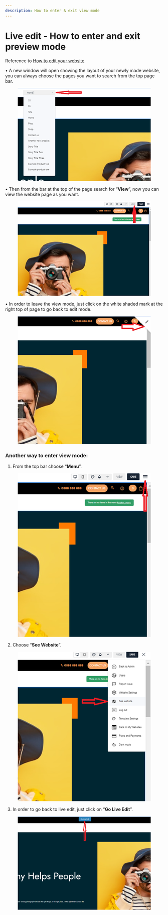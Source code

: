 ```yaml
---
description: How to enter & exit view mode
---
```


# Live edit - How to enter and exit preview mode

Reference to [How to edit your website](https://help.microweber.com/user-guide/live-edit-how-to-edit-you-site)

• A new window will open showing the layout of your newly made website, you can always choose the pages you want to search from the top page bar.

<figure><img src=".gitbook/assets/image.png" alt=""><figcaption></figcaption></figure>

• Then from the bar at the top of the page search for “**View**”, now you can view the website page as you want.

<figure><img src=".gitbook/assets/image (1).png" alt=""><figcaption></figcaption></figure>

• In order to leave the view mode, just click on the white shaded mark at the right top of page to go back to edit mode.

<figure><img src=".gitbook/assets/image (2).png" alt=""><figcaption></figcaption></figure>

### Another way to enter view mode:

1. From the top bar choose “**Menu**”.

<figure><img src=".gitbook/assets/image (3).png" alt=""><figcaption></figcaption></figure>

2. Choose “**See Website**”.

<figure><img src=".gitbook/assets/image (4).png" alt=""><figcaption></figcaption></figure>

3. In order to go back to live edit, just click on “**Go Live Edit**”.

<figure><img src=".gitbook/assets/image (5).png" alt=""><figcaption></figcaption></figure>
